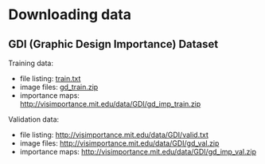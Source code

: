 # Downloading data

## GDI (Graphic Design Importance) Dataset

Training data:

  * file listing: [train.txt](http://visimportance.mit.edu/data/GDI/train.txt)
  * image files: [gd_train.zip](http://visimportance.mit.edu/data/GDI/gd_train.zip)
  * importance maps: http://visimportance.mit.edu/data/GDI/gd_imp_train.zip

Validation data:

  * file listing: http://visimportance.mit.edu/data/GDI/valid.txt
  * image files: http://visimportance.mit.edu/data/GDI/gd_val.zip
  * importance maps: http://visimportance.mit.edu/data/GDI/gd_imp_val.zip

